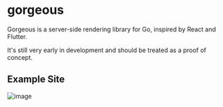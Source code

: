 # gorgeous

Gorgeous is a server-side rendering library for Go, inspired by React and Flutter.

It's still very early in development and should be treated as a proof of concept.

## Example Site

![image](https://github.com/Zaptross/dystrophy-website/assets/26305909/f57b69a7-2bae-4d01-ac9b-d03abdb49846)
